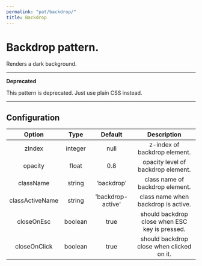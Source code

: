 ```yaml
---
permalink: "pat/backdrop/"
title: Backdrop
---
```


# Backdrop pattern.

Renders a dark background.

---
**Deprecated**

This pattern is deprecated. Just use plain CSS instead.

---

## Configuration

|     Option      |  Type   |      Default      |                  Description                   |
| :-------------: | :-----: | :---------------: | :--------------------------------------------: |
|     zIndex      | integer |       null        |          z-index of backdrop element.          |
|     opacity     |  float  |        0.8        |       opacity level of backdrop element.       |
|    className    | string  |    'backdrop'     |        class name of backdrop element.         |
| classActiveName | string  | 'backdrop-active' |      class name when backdrop is active.       |
|   closeOnEsc    | boolean |       true        | should backdrop close when ESC key is pressed. |
|  closeOnClick   | boolean |       true        |   should backdrop close when clicked on it.    |
